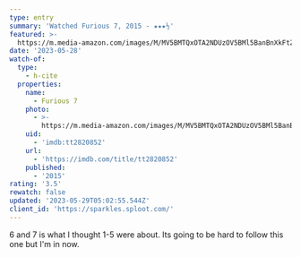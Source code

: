 ```yaml
---
type: entry
summary: 'Watched Furious 7, 2015 - ★★★½'
featured: >-
  https://m.media-amazon.com/images/M/MV5BMTQxOTA2NDUzOV5BMl5BanBnXkFtZTgwNzY2MTMxMzE@._V1_SX300.jpg
date: '2023-05-28'
watch-of:
  type:
    - h-cite
  properties:
    name:
      - Furious 7
    photo:
      - >-
        https://m.media-amazon.com/images/M/MV5BMTQxOTA2NDUzOV5BMl5BanBnXkFtZTgwNzY2MTMxMzE@._V1_SX300.jpg
    uid:
      - 'imdb:tt2820852'
    url:
      - 'https://imdb.com/title/tt2820852'
    published:
      - '2015'
rating: '3.5'
rewatch: false
updated: '2023-05-29T05:02:55.544Z'
client_id: 'https://sparkles.sploot.com/'
---
```

6 and 7 is what I thought 1-5 were about. Its going to be hard to follow this one but I'm in now.
